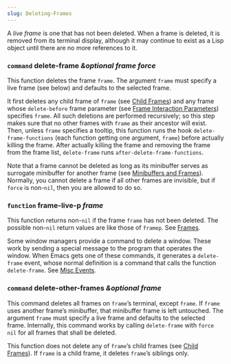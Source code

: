 ```yaml
---
slug: Deleting-Frames
---
```


A *live frame* is one that has not been deleted. When a frame is deleted, it is removed from its terminal display, although it may continue to exist as a Lisp object until there are no more references to it.

### <span className="tag command">`command`</span> **delete-frame** *\&optional frame force*

This function deletes the frame `frame`. The argument `frame` must specify a live frame (see below) and defaults to the selected frame.

It first deletes any child frame of `frame` (see [Child Frames](Child-Frames)) and any frame whose `delete-before` frame parameter (see [Frame Interaction Parameters](Frame-Interaction-Parameters)) specifies `frame`. All such deletions are performed recursively; so this step makes sure that no other frames with `frame` as their ancestor will exist. Then, unless `frame` specifies a tooltip, this function runs the hook `delete-frame-functions` (each function getting one argument, `frame`) before actually killing the frame. After actually killing the frame and removing the frame from the frame list, `delete-frame` runs `after-delete-frame-functions`.

Note that a frame cannot be deleted as long as its minibuffer serves as surrogate minibuffer for another frame (see [Minibuffers and Frames](Minibuffers-and-Frames)). Normally, you cannot delete a frame if all other frames are invisible, but if `force` is non-`nil`, then you are allowed to do so.

### <span className="tag function">`function`</span> **frame-live-p** *frame*

This function returns non-`nil` if the frame `frame` has not been deleted. The possible non-`nil` return values are like those of `framep`. See [Frames](Frames).

Some window managers provide a command to delete a window. These work by sending a special message to the program that operates the window. When Emacs gets one of these commands, it generates a `delete-frame` event, whose normal definition is a command that calls the function `delete-frame`. See [Misc Events](Misc-Events).

### <span className="tag command">`command`</span> **delete-other-frames** *\&optional frame*

This command deletes all frames on `frame`’s terminal, except `frame`. If `frame` uses another frame’s minibuffer, that minibuffer frame is left untouched. The argument `frame` must specify a live frame and defaults to the selected frame. Internally, this command works by calling `delete-frame` with `force` `nil` for all frames that shall be deleted.

This function does not delete any of `frame`’s child frames (see [Child Frames](Child-Frames)). If `frame` is a child frame, it deletes `frame`’s siblings only.
